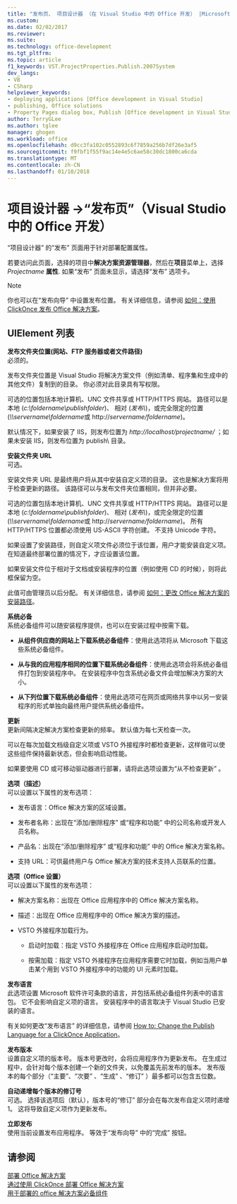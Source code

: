 ```yaml
---
title: "发布页、 项目设计器 （在 Visual Studio 中的 Office 开发） |Microsoft 文档"
ms.custom: 
ms.date: 02/02/2017
ms.reviewer: 
ms.suite: 
ms.technology: office-development
ms.tgt_pltfrm: 
ms.topic: article
f1_keywords: VST.ProjectProperties.Publish.2007System
dev_langs:
- VB
- CSharp
helpviewer_keywords:
- deploying applications [Office development in Visual Studio]
- publishing, Office solutions
- Property Pages dialog box, Publish [Office development in Visual Studio]
author: TerryGLee
ms.author: tglee
manager: ghogen
ms.workload: office
ms.openlocfilehash: d9cc3fa102c0552893c6f7859a256b7df26e3af5
ms.sourcegitcommit: f9fbf1f55f9ac14e4e5c6ae58c30dc1800ca6cda
ms.translationtype: MT
ms.contentlocale: zh-CN
ms.lasthandoff: 01/10/2018
---
```

# <a name="publish-page-project-designer-office-development-in-visual-studio"></a>项目设计器 ->“发布页”（Visual Studio 中的 Office 开发）
  “项目设计器”  的“发布”  页面用于针对部署配置属性。  
  
 若要访问此页面，选择的项目中**解决方案资源管理器**，然后在**项目**菜单上，选择*Projectname* **属性**. 如果“发布”  页面未显示，请选择“发布”  选项卡。  
  
> [!NOTE]  
>  你也可以在“发布向导” 中设置发布位置。 有关详细信息，请参阅 [如何：使用 ClickOnce 发布 Office 解决方案](http://msdn.microsoft.com/en-us/2b6c247e-bc04-4ce4-bb64-c4e79bb3d5b8)。  
  
## <a name="uielement-list"></a>UIElement 列表  
 **发布文件夹位置(网站、FTP 服务器或者文件路径)**  
 必须的。  
  
 发布文件夹位置是 Visual Studio 将解决方案文件（例如清单、程序集和生成中的其他文件）复制到的目录。 你必须对此目录具有写权限。  
  
 可选的位置包括本地计算机、UNC 文件共享或 HTTP/HTTPS 网站。 路径可以是本地 (*c:\foldername\publishfolder*)、 相对 (*发布\\*)，或完全限定的位置 (*\\\servername\foldername*或 http://*servername/foldername*)。  
  
 默认情况下，如果安装了 IIS，则发布位置为 *http://localhost/projectname/* ；如果未安装 IIS，则发布位置为 publish\ 目录。  
  
 **安装文件夹 URL**  
 可选。  
  
 安装文件夹 URL 是最终用户将从其中安装自定义项的目录。 这也是解决方案将用于检查更新的路径。 该路径可以与发布文件夹位置相同，但并非必要。  
  
 可选的位置包括本地计算机、UNC 文件共享或 HTTP/HTTPS 网站。 路径可以是本地 (*c:\foldername\publishfolder*)、 相对 (*发布\\*)，或完全限定的位置 (*\\\servername\foldername*或 http://*servername/foldername*)。 所有 HTTP/HTTPS 位置都必须使用 US-ASCII 字符创建。 不支持 Unicode 字符。  
  
 如果设置了安装路径，则自定义项文件必须位于该位置，用户才能安装自定义项。 在知道最终部署位置的情况下，才应设置该位置。  
  
 如果安装文件位于相对于文档或安装程序的位置（例如使用 CD 的时候），则将此框保留为空。  
  
 此值可由管理员以后分配。 有关详细信息，请参阅 [如何：更改 Office 解决方案的安装路径](http://msdn.microsoft.com/en-us/d0eaa07b-2d72-4902-899f-2f9fb165b8fd)。  
  
 **系统必备**  
 系统必备组件可以随安装程序提供，也可以在安装过程中按需下载。  
  
-   **从组件供应商的网站上下载系统必备组件**：使用此选项将从 Microsoft 下载这些系统必备组件。  
  
-   **从与我的应用程序相同的位置下载系统必备组件**：使用此选项会将系统必备组件打包到安装程序中。 在安装程序中包含系统必备文件会增加解决方案的大小。  
  
-   **从下列位置下载系统必备组件**：使用此选项可在网页或网络共享中以另一安装程序的形式单独向最终用户提供系统必备组件。  
  
 **更新**  
 更新间隔决定解决方案检查更新的频率。 默认值为每七天检查一次。  
  
 可以在每次加载文档级自定义项或 VSTO 外接程序时都检查更新，这样做可以使这些组件保持最新状态，但会影响启动性能。  
  
 如果要使用 CD 或可移动驱动器进行部署，请将此选项设置为“从不检查更新” 。  
  
 **选项（描述）**  
 可以设置以下属性的发布选项：  
  
-   发布语言：Office 解决方案的区域设置。  
  
-   发布者名称：出现在“添加/删除程序”  或“程序和功能” 中的公司名称或开发人员名称。  
  
-   产品名：出现在“添加/删除程序”  或“程序和功能” 中的 Office 解决方案名称。  
  
-   支持 URL：可供最终用户与 Office 解决方案的技术支持人员联系的位置。  
  
 **选项（Office 设置）**  
 可以设置以下属性的发布选项：  
  
-   解决方案名称：出现在 Office 应用程序中的 Office 解决方案名称。  
  
-   描述：出现在 Office 应用程序中的 Office 解决方案的描述。  
  
-   VSTO 外接程序加载行为。  
  
    -   启动时加载：指定 VSTO 外接程序在 Office 应用程序启动时加载。  
  
    -   按需加载：指定 VSTO 外接程序在应用程序需要它时加载，例如当用户单击某个用到 VSTO 外接程序中的功能的 UI 元素时加载。  
  
 **发布语言**  
 此选项设置 Microsoft 软件许可条款的语言，并包括系统必备组件列表中的语言包。 它不会影响自定义项的语言。 安装程序中的语言取决于 Visual Studio 已安装的语言。  
  
 有关如何更改“发布语言” 的详细信息，请参阅 [How to: Change the Publish Language for a ClickOnce Application](/visualstudio/deployment/how-to-change-the-publish-language-for-a-clickonce-application)。  
  
 **发布版本**  
 设置自定义项的版本号。 版本号更改时，会将应用程序作为更新发布。 在生成过程中，会针对每个版本创建一个新的文件夹，以免覆盖先前发布的版本。 发布版本的每个部分（“主要”、“次要” 、“生成” 、“修订” ）最多都可以包含五位数。  
  
 **自动递增每个版本的修订号**  
 可选。 选择该选项后（默认），版本号的“修订”  部分会在每次发布自定义项时递增 1。 这将导致自定义项作为更新发布。  
  
 **立即发布**  
 使用当前设置发布应用程序。 等效于“发布向导”  中的“完成” 按钮。  
  
## <a name="see-also"></a>请参阅  
 [部署 Office 解决方案](../vsto/deploying-an-office-solution.md)   
 [通过使用 ClickOnce 部署 Office 解决方案](../vsto/deploying-an-office-solution-by-using-clickonce.md)   
 [用于部署的 office 解决方案必备组件](http://msdn.microsoft.com/en-us/9f672809-43a3-40a1-9057-397ce3b5126e)  
  
  